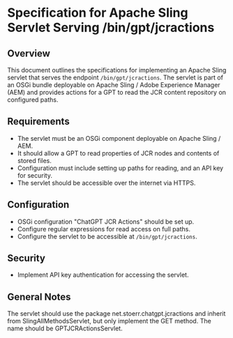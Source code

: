# Specification for Apache Sling Servlet Serving /bin/gpt/jcractions

## Overview

This document outlines the specifications for implementing an Apache Sling servlet that serves the
endpoint `/bin/gpt/jcractions`. The servlet is part of an OSGi bundle deployable on Apache Sling / Adobe Experience
Manager (AEM) and provides actions for a GPT to read the JCR content repository on configured paths.

## Requirements

- The servlet must be an OSGi component deployable on Apache Sling / AEM.
- It should allow a GPT to read properties of JCR nodes and contents of stored files.
- Configuration must include setting up paths for reading, and an API key for security.
- The servlet should be accessible over the internet via HTTPS.

## Configuration

- OSGi configuration "ChatGPT JCR Actions" should be set up.
- Configure regular expressions for read access on full paths.
- Configure the servlet to be accessible at `/bin/gpt/jcractions`.

## Security

- Implement API key authentication for accessing the servlet.

## General Notes

The servlet should use the package net.stoerr.chatgpt.jcractions and inherit from SlingAllMethodsServlet, but only
implement the GET method. The name should be GPTJCRActionsServlet.
